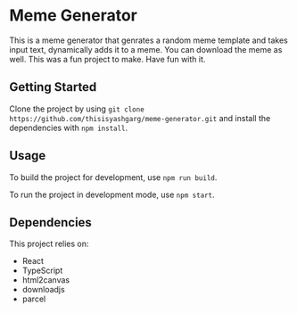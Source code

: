 # Meme Generator

This is a meme generator that genrates a random meme template and takes input text, dynamically adds it to a meme. You can download the meme as well. This was a fun project to make. Have fun with it.

## Getting Started

Clone the project by using `git clone https://github.com/thisisyashgarg/meme-generator.git` and install the dependencies with `npm install`.

## Usage

To build the project for development, use `npm run build`.

To run the project in development mode, use `npm start`.

## Dependencies

This project relies on:

- React
- TypeScript
- html2canvas
- downloadjs
- parcel
